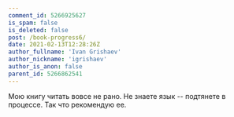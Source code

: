 ```yaml
---
comment_id: 5266925627
is_spam: false
is_deleted: false
post: /book-progress6/
date: 2021-02-13T12:28:26Z
author_fullname: 'Ivan Grishaev'
author_nickname: 'igrishaev'
author_is_anon: false
parent_id: 5266862541
---
```


<p>Мою книгу читать вовсе не рано. Не знаете язык -- подтянете в процессе. Так что рекомендую ее.</p>
